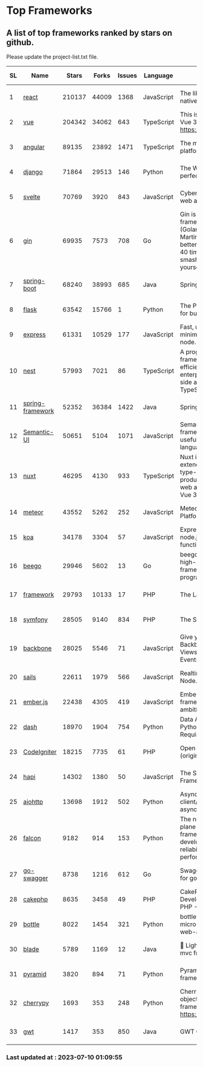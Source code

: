 # Top Frameworks
## A list of top frameworks ranked by stars on github.  
Please update the project-list.txt file.

| SL| Name  | Stars| Forks| Issues | Language | Description | Last Commit |
| --| ------| -----| ---- | ------ | -------- | ----------- | ----------- |
| 1 | [react](https://github.com/facebook/react) | 210137 | 44009 | 1368 | JavaScript | The library for web and native user interfaces | 2023-07-07 15:09:45 |
| 2 | [vue](https://github.com/vuejs/vue) | 204342 | 34062 | 643 | TypeScript | This is the repo for Vue 2. For Vue 3, go to https://github.com/vuejs/core | 2023-04-27 09:43:19 |
| 3 | [angular](https://github.com/angular/angular) | 89135 | 23892 | 1471 | TypeScript | The modern web developer’s platform | 2023-07-06 23:51:37 |
| 4 | [django](https://github.com/django/django) | 71864 | 29513 | 146 | Python | The Web framework for perfectionists with deadlines. | 2023-07-07 11:22:06 |
| 5 | [svelte](https://github.com/sveltejs/svelte) | 70769 | 3920 | 843 | JavaScript | Cybernetically enhanced web apps | 2023-07-09 02:31:41 |
| 6 | [gin](https://github.com/gin-gonic/gin) | 69935 | 7573 | 708 | Go | Gin is a HTTP web framework written in Go (Golang). It features a Martini-like API with much better performance -- up to 40 times faster. If you need smashing performance, get yourself some Gin. | 2023-06-05 01:52:39 |
| 7 | [spring-boot](https://github.com/spring-projects/spring-boot) | 68240 | 38993 | 685 | Java | Spring Boot | 2023-07-07 11:19:23 |
| 8 | [flask](https://github.com/pallets/flask) | 63542 | 15766 | 1 | Python | The Python micro framework for building web applications. | 2023-07-01 16:24:20 |
| 9 | [express](https://github.com/expressjs/express) | 61331 | 10529 | 177 | JavaScript | Fast, unopinionated, minimalist web framework for node. | 2023-05-16 01:53:48 |
| 10 | [nest](https://github.com/nestjs/nest) | 57993 | 7021 | 86 | TypeScript | A progressive Node.js framework for building efficient, scalable, and enterprise-grade server-side applications with TypeScript/JavaScript 🚀 | 2023-07-04 07:31:48 |
| 11 | [spring-framework](https://github.com/spring-projects/spring-framework) | 52352 | 36384 | 1422 | Java | Spring Framework | 2023-07-09 16:41:58 |
| 12 | [Semantic-UI](https://github.com/Semantic-Org/Semantic-UI) | 50651 | 5104 | 1071 | JavaScript | Semantic is a UI component framework based around useful principles from natural language. | 2023-01-11 17:05:32 |
| 13 | [nuxt](https://github.com/nuxt/nuxt) | 46295 | 4130 | 933 | TypeScript | Nuxt is an intuitive and extendable way to create type-safe, performant and production-grade full-stack web apps and websites with Vue 3. | 2023-07-07 20:35:59 |
| 14 | [meteor](https://github.com/meteor/meteor) | 43552 | 5262 | 252 | JavaScript | Meteor, the JavaScript App Platform | 2023-07-07 13:34:54 |
| 15 | [koa](https://github.com/koajs/koa) | 34178 | 3304 | 57 | JavaScript | Expressive middleware for node.js using ES2017 async functions | 2023-05-17 07:50:49 |
| 16 | [beego](https://github.com/beego/beego) | 29946 | 5602 | 13 | Go | beego is an open-source, high-performance web framework for the Go programming language. | 2023-07-06 11:53:07 |
| 17 | [framework](https://github.com/laravel/framework) | 29793 | 10133 | 17 | PHP | The Laravel Framework. | 2023-07-09 18:24:23 |
| 18 | [symfony](https://github.com/symfony/symfony) | 28505 | 9140 | 834 | PHP | The Symfony PHP framework | 2023-07-09 08:12:15 |
| 19 | [backbone](https://github.com/jashkenas/backbone) | 28025 | 5546 | 71 | JavaScript | Give your JS App some Backbone with Models, Views, Collections, and Events | 2023-01-04 11:09:21 |
| 20 | [sails](https://github.com/balderdashy/sails) | 22611 | 1979 | 566 | JavaScript | Realtime MVC Framework for Node.js | 2023-07-07 20:49:06 |
| 21 | [ember.js](https://github.com/emberjs/ember.js) | 22438 | 4305 | 419 | JavaScript | Ember.js - A JavaScript framework for creating ambitious web applications | 2023-06-30 20:11:09 |
| 22 | [dash](https://github.com/plotly/dash) | 18970 | 1904 | 754 | Python | Data Apps & Dashboards for Python. No JavaScript Required. | 2023-06-29 19:46:37 |
| 23 | [CodeIgniter](https://github.com/bcit-ci/CodeIgniter) | 18215 | 7735 | 61 | PHP | Open Source PHP Framework (originally from EllisLab) | 2023-04-07 17:57:13 |
| 24 | [hapi](https://github.com/hapijs/hapi) | 14302 | 1380 | 50 | JavaScript | The Simple, Secure Framework Developers Trust | 2023-04-24 22:09:20 |
| 25 | [aiohttp](https://github.com/aio-libs/aiohttp) | 13698 | 1912 | 502 | Python | Asynchronous HTTP client/server framework for asyncio and Python | 2023-07-09 13:16:56 |
| 26 | [falcon](https://github.com/falconry/falcon) | 9182 | 914 | 153 | Python | The no-magic web data plane API and microservices framework for Python developers, with a focus on reliability, correctness, and performance at scale. | 2023-07-08 08:44:38 |
| 27 | [go-swagger](https://github.com/go-swagger/go-swagger) | 8738 | 1216 | 612 | Go | Swagger 2.0 implementation for go | 2023-07-01 05:17:38 |
| 28 | [cakephp](https://github.com/cakephp/cakephp) | 8635 | 3458 | 49 | PHP | CakePHP: The Rapid Development Framework for PHP - Official Repository | 2023-07-08 07:51:28 |
| 29 | [bottle](https://github.com/bottlepy/bottle) | 8022 | 1454 | 321 | Python | bottle.py is a fast and simple micro-framework for python web-applications. | 2022-09-05 15:24:52 |
| 30 | [blade](https://github.com/lets-blade/blade) | 5789 | 1169 | 12 | Java | :rocket: Lightning fast and elegant mvc framework for Java8 | 2023-06-16 05:18:49 |
| 31 | [pyramid](https://github.com/Pylons/pyramid) | 3820 | 894 | 71 | Python | Pyramid - A Python web framework | 2023-05-11 06:49:29 |
| 32 | [cherrypy](https://github.com/cherrypy/cherrypy) | 1693 | 353 | 248 | Python | CherryPy is a pythonic, object-oriented HTTP framework.      https://cherrypy.dev | 2023-05-04 23:04:12 |
| 33 | [gwt](https://github.com/gwtproject/gwt) | 1417 | 353 | 850 | Java | GWT Open Source Project | 2023-07-03 13:48:40 |

### Last updated at : 2023-07-10 01:09:55
